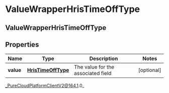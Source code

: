 # ValueWrapperHrisTimeOffType

## ValueWrapperHrisTimeOffType

## Properties

|Name | Type | Description | Notes|
|------------ | ------------- | ------------- | -------------|
| **value** | [**HrisTimeOffType**](HrisTimeOffType) | The value for the associated field | [optional] |



_PureCloudPlatformClientV2@164.1.0_

